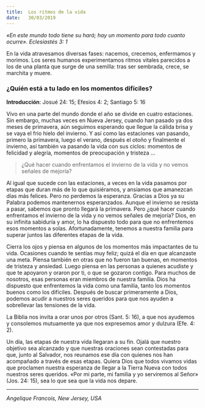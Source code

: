 ```yaml
---
title:  Los ritmos de la vida 
date:   30/03/2019
---
```


_«En este mundo todo tiene su hará; hay un momento para todo cuanto ocurre». Eclesiastés 3: 1_ 

En la vida atravesamos diversas fases: nacemos, crecemos, enfermamos y morimos. Los seres humanos experimentamos ritmos vitales parecidos a los de una planta que surge de una semilla: tras ser sembrada, crece, se marchita y muere.

### ¿Quién está a tu lado en los momentos difíciles? 

**Introducción**: Josué 24: 15; Efesios 4: 2; Santiago 5: 16

Vivo en una parte del mundo donde el año se divide en cuatro estaciones. Sin embargo, muchas veces en Nueva Jersey, cuando han pasado ya dos meses de primavera, aún seguimos esperando que llegue la cálida brisa y se vaya el frio hielo del invierno. Y así como las estaciones van pasando, primero la primavera, luego el verano, después el otoño y finalmente el invierno, así también va pasando la vida con sus ciclos: momentos de felicidad y alegría, momentos de preocupación y tristeza ... 

> ¿Qué hacer cuando enfrentamos el invierno de la vida y no vemos señales de mejoría? 

Al igual que sucede con las estaciones, a veces en la vida pasamos por etapas que duran más de lo que quisiéramos, y ansiamos que amanezcan días más felices. Pero no perdemos la esperanza. Gracias a Dios ya su Palabra podemos mantenernos esperanzados. Aunque el invierno se resista a pasar, sabemos que pronto llegará la primavera. Pero ¿qué hacer cuando enfrentamos el invierno de la vida y no vemos señales de mejoría? Dios, en su infinita sabiduría y amor, lo ha dispuesto todo para que no enfrentemos esos momentos a solas. Afortunadamente, tenemos a nuestra familia para superar juntos las diferentes etapas de la vida. 

Cierra los ojos y piensa en algunos de los momentos más impactantes de tu vida. Ocasiones cuando te sentías muy feliz; quizá el día en que alcanzaste una meta. Piensa también en otras que no fueron tan buenas, en momentos de tristeza y ansiedad. Luego piensa en las personas a quienes acudiste y que te apoyaron y oraron por ti, o que se gozaron contigo. Para muchos de nosotros, esas personas eran miembros de nuestra familia. Dios ha dispuesto que enfrentemos la vida como una familia, tanto los momentos buenos como los difíciles. Después de buscar primeramente a Dios, podemos acudir a nuestros seres queridos para que nos ayuden a sobrellevar las tensiones de la vida. 

La Biblia nos invita a orar unos por otros (Sant. 5: 16), a que nos ayudemos y consolemos mutuamente ya que nos expresemos amor y dulzura (Efe. 4: 2). 

Un día, las etapas de nuestra vida llegaran a su fin. Ojalá que nuestro objetivo sea alcanzado y que nuestras oraciones sean contestadas para que, junto al Salvador, nos reunamos ese día con quienes nos han acompañado a través de esas etapas. Quiera Dios que todos vivamos vidas que proclamen nuestra esperanza de llegar a la Tierra Nueva con todos nuestros seres queridos. «Por mi parte, mi familia y yo serviremos al Señor» (Jos. 24: 15), sea lo que sea que la vida nos depare. 

---

_Angelique Francois, New Jersey, USA_